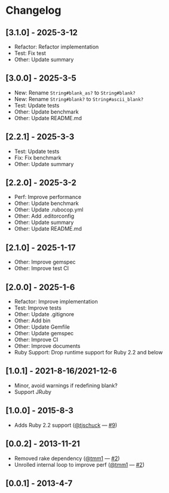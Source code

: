 # Changelog

## [3.1.0] - 2025-3-12

- Refactor: Refactor implementation
- Test: Fix test
- Other: Update summary

## [3.0.0] - 2025-3-5

- New: Rename `String#blank_as?` to `String#blank?`
- New: Rename `String#blank?` to `String#ascii_blank?`
- Test: Update tests
- Other: Update benchmark
- Other: Update README.md

## [2.2.1] - 2025-3-3

- Test: Update tests
- Fix: Fix benchmark
- Other: Update summary

## [2.2.0] - 2025-3-2

- Perf: Improve performance
- Other: Update benchmark
- Other: Update .rubocop.yml
- Other: Add .editorconfig
- Other: Update summary
- Other: Update README.md

## [2.1.0] - 2025-1-17

- Other: Improve gemspec
- Other: Improve test CI

## [2.0.0] - 2025-1-6

- Refactor: Improve implementation
- Test: Improve tests
- Other: Update .gitignore
- Other: Add bin
- Other: Update Gemfile
- Other: Update gemspec
- Other: Improve CI
- Other: Improve documents
- Ruby Support: Drop runtime support for Ruby 2.2 and below

## [1.0.1] - 2021-8-16/2021-12-6

- Minor, avoid warnings if redefining blank?
- Support JRuby

## [1.0.0] - 2015-8-3

- Adds Ruby 2.2 support ([@tjschuck](https://github.com/tjschuck) — [#9](https://github.com/SamSaffron/fast_blank/pull/9))

## [0.0.2] - 2013-11-21

- Removed rake dependency ([@tmm1](https://github.com/tmm1) — [#2](https://github.com/SamSaffron/fast_blank/pull/2))
- Unrolled internal loop to improve perf ([@tmm1](https://github.com/tmm1) — [#2](https://github.com/SamSaffron/fast_blank/pull/2))

## [0.0.1] - 2013-4-7
